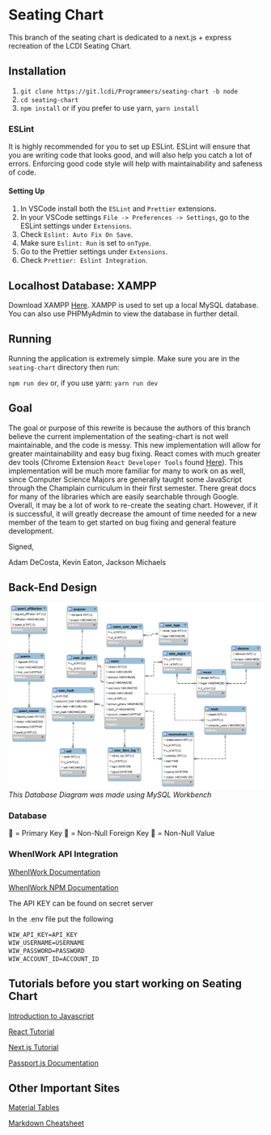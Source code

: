 # Seating Chart

This branch of the seating chart is dedicated to a next.js + express recreation of the LCDI Seating Chart.

## Installation

1. `git clone https://git.lcdi/Programmers/seating-chart -b node`
2. `cd seating-chart`
3. `npm install` or if you prefer to use yarn, `yarn install`

### ESLint

It is highly recommended for you to set up ESLint. ESLint will ensure that you are writing code that looks good, and will also help you catch a lot of errors. Enforcing good code style will help with maintainability and safeness of code.

#### Setting Up

1. In VSCode install both the `ESLint` and `Prettier` extensions.
2. In your VSCode settings `File -> Preferences -> Settings`, go to the ESLint settings under `Extensions`.
3. Check `Eslint: Auto Fix On Save`.
4. Make sure `Eslint: Run` is set to `onType`.
5. Go to the Prettier settings under `Extensions`.
6. Check `Prettier: Eslint Integration`.

## Localhost Database: XAMPP

Download XAMPP [Here](https://www.apachefriends.org/index.html). XAMPP is used to set up a local MySQL database. You can also use PHPMyAdmin to view the database in further detail.

## Running

Running the application is extremely simple. Make sure you are in the `seating-chart` directory then run:

`npm run dev` or, if you use yarn: `yarn run dev`

## Goal

The goal or purpose of this rewrite is because the authors of this branch believe the current implementation of the seating-chart is 
not well maintainable, and the code is messy. This new implementation will allow for greater maintainability and easy bug fixing. React
comes with much greater dev tools (Chrome Extension `React Developer Tools` found 
[Here](https://chrome.google.com/webstore/detail/react-developer-tools/fmkadmapgofadopljbjfkapdkoienihi?hl=en)).
This implementation will be much more familiar for many to work on as well, since Computer Science Majors are generally taught some JavaScript
through the Champlain curriculum in their first semester. There great docs for many of the libraries which are easily searchable through Google.
Overall, it may be a lot of work to re-create the seating chart. However, if it is successful, it will greatly decrease the amount of time
needed for a new member of the team to get started on bug fixing and general feature development.

Signed,

Adam DeCosta, Kevin Eaton, Jackson Michaels

## Back-End Design
![Database Design](documentation_assets/database_layout.png?raw=true "Database Design")
*This Database Diagram was made using MySQL Workbench*

### Database
:key: = Primary Key
:small_orange_diamond: = Non-Null Foreign Key
:small_blue_diamond: = Non-Null Value

### WhenIWork API Integration

[WhenIWork Documentation](http://dev.wheniwork.com/)

[WhenIWork NPM Documentation](https://www.npmjs.com/package/wheniwork)

The API KEY can be found on secret server

In the .env file put the following

```
WIW_API_KEY=API_KEY
WIW_USERNAME=USERNAME
WIW_PASSWORD=PASSWORD
WIW_ACCOUNT_ID=ACCOUNT_ID
```
## Tutorials before you start working on Seating Chart

[Introduction to Javascript](https://www.w3schools.com/js/)

[React Tutorial](https://reactjs.org/docs/)

[Next.js Tutorial](https://nextjs.org/learn/basics/getting-started)

[Passport.js Documentation](http://www.passportjs.org/docs/)

## Other Important Sites

[Material Tables](https://mbrn.github.io/material-table/#/)

[Markdown Cheatsheet](https://github.com/adam-p/markdown-here/wiki/Markdown-Cheatsheet)